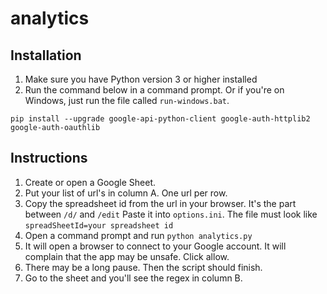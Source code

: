 # analytics

## Installation

1. Make sure you have Python version 3 or higher installed
2. Run the command below in a command prompt. Or if you're on Windows, just run the file called `run-windows.bat`.

```
pip install --upgrade google-api-python-client google-auth-httplib2 google-auth-oauthlib
```

## Instructions

1. Create or open a Google Sheet.
2. Put your list of url's in column A. One url per row.
3. Copy the spreadsheet id from the url in your browser. It's the part between `/d/` and `/edit` Paste it into `options.ini`. The file must look like `spreadSheetId=your spreadsheet id`
4. Open a command prompt and run `python analytics.py`
5. It will open a browser to connect to your Google account. It will complain that the app may be unsafe. Click allow.
6. There may be a long pause. Then the script should finish.
7. Go to the sheet and you'll see the regex in column B.